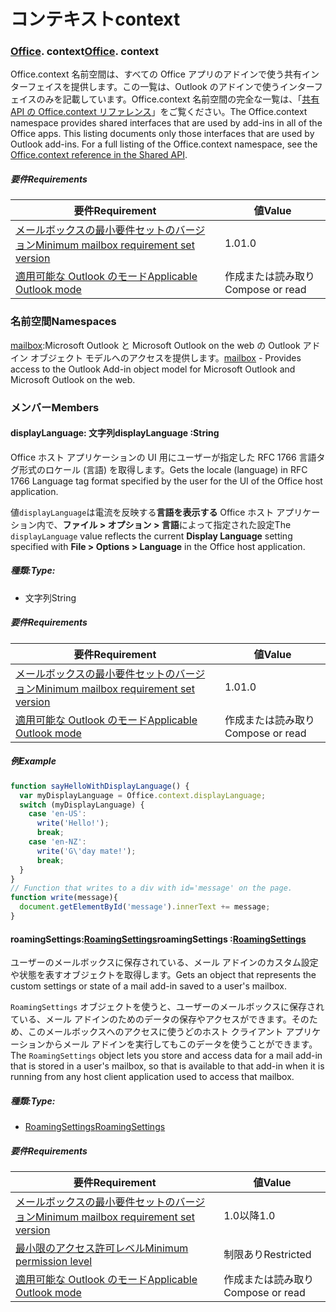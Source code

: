 
# <a name="context"></a><span data-ttu-id="c2ee9-101">コンテキスト</span><span class="sxs-lookup"><span data-stu-id="c2ee9-101">context</span></span>

### <span data-ttu-id="c2ee9-p101">[Office](Office.md). context</span><span class="sxs-lookup"><span data-stu-id="c2ee9-p101">[Office](Office.md). context</span></span>

<span data-ttu-id="c2ee9-p102">Office.context 名前空間は、すべての Office アプリのアドインで使う共有インターフェイスを提供します。この一覧は、Outlook のアドインで使うインターフェイスのみを記載しています。Office.context 名前空間の完全な一覧は、「[共有 API の Office.context リファレンス](/javascript/api/office/office.context)」をご覧ください。</span><span class="sxs-lookup"><span data-stu-id="c2ee9-p102">The Office.context namespace provides shared interfaces that are used by add-ins in all of the Office apps. This listing documents only those interfaces that are used by Outlook add-ins. For a full listing of the Office.context namespace, see the [Office.context reference in the Shared API](/javascript/api/office/office.context).</span></span>


##### <a name="requirements"></a><span data-ttu-id="c2ee9-106">要件</span><span class="sxs-lookup"><span data-stu-id="c2ee9-106">Requirements</span></span>

|<span data-ttu-id="c2ee9-107">要件</span><span class="sxs-lookup"><span data-stu-id="c2ee9-107">Requirement</span></span>| <span data-ttu-id="c2ee9-108">値</span><span class="sxs-lookup"><span data-stu-id="c2ee9-108">Value</span></span>|
|---|---|
|[<span data-ttu-id="c2ee9-109"> メールボックスの最小要件セットのバージョン</span><span class="sxs-lookup"><span data-stu-id="c2ee9-109">Minimum mailbox requirement set version</span></span>](/office/dev/add-ins/reference/requirement-sets/outlook-api-requirement-sets)| <span data-ttu-id="c2ee9-110">1.0</span><span class="sxs-lookup"><span data-stu-id="c2ee9-110">1.0</span></span>|
|[<span data-ttu-id="c2ee9-111">適用可能な Outlook のモード</span><span class="sxs-lookup"><span data-stu-id="c2ee9-111">Applicable Outlook mode</span></span>](https://docs.microsoft.com/outlook/add-ins/#extension-points)| <span data-ttu-id="c2ee9-112">作成または読み取り</span><span class="sxs-lookup"><span data-stu-id="c2ee9-112">Compose or read</span></span>|

### <a name="namespaces"></a><span data-ttu-id="c2ee9-113">名前空間</span><span class="sxs-lookup"><span data-stu-id="c2ee9-113">Namespaces</span></span>

<span data-ttu-id="c2ee9-114">[mailbox](office.context.mailbox.md):Microsoft Outlook と Microsoft Outlook on the web の Outlook アドイン オブジェクト モデルへのアクセスを提供します。</span><span class="sxs-lookup"><span data-stu-id="c2ee9-114">[mailbox](office.context.mailbox.md) - Provides access to the Outlook Add-in object model for Microsoft Outlook and Microsoft Outlook on the web.</span></span>

### <a name="members"></a><span data-ttu-id="c2ee9-115">メンバー</span><span class="sxs-lookup"><span data-stu-id="c2ee9-115">Members</span></span>

####  <a name="displaylanguage-string"></a><span data-ttu-id="c2ee9-116">displayLanguage: 文字列</span><span class="sxs-lookup"><span data-stu-id="c2ee9-116">displayLanguage :String</span></span>

<span data-ttu-id="c2ee9-117">Office ホスト アプリケーションの UI 用にユーザーが指定した RFC 1766 言語タグ形式のロケール (言語) を取得します。</span><span class="sxs-lookup"><span data-stu-id="c2ee9-117">Gets the locale (language) in RFC 1766 Language tag format specified by the user for the UI of the Office host application.</span></span>

<span data-ttu-id="c2ee9-118">値`displayLanguage`は電流を反映する**言語を表示する** Office ホスト アプリケーション内で、**ファイル > オプション > 言語**によって指定された設定</span><span class="sxs-lookup"><span data-stu-id="c2ee9-118">The `displayLanguage` value reflects the current **Display Language** setting specified with **File > Options > Language** in the Office host application.</span></span>

##### <a name="type"></a><span data-ttu-id="c2ee9-119">種類:</span><span class="sxs-lookup"><span data-stu-id="c2ee9-119">Type:</span></span>

*   <span data-ttu-id="c2ee9-120">文字列</span><span class="sxs-lookup"><span data-stu-id="c2ee9-120">String</span></span>

##### <a name="requirements"></a><span data-ttu-id="c2ee9-121">要件</span><span class="sxs-lookup"><span data-stu-id="c2ee9-121">Requirements</span></span>

|<span data-ttu-id="c2ee9-122">要件</span><span class="sxs-lookup"><span data-stu-id="c2ee9-122">Requirement</span></span>| <span data-ttu-id="c2ee9-123">値</span><span class="sxs-lookup"><span data-stu-id="c2ee9-123">Value</span></span>|
|---|---|
|[<span data-ttu-id="c2ee9-124"> メールボックスの最小要件セットのバージョン</span><span class="sxs-lookup"><span data-stu-id="c2ee9-124">Minimum mailbox requirement set version</span></span>](/office/dev/add-ins/reference/requirement-sets/outlook-api-requirement-sets)| <span data-ttu-id="c2ee9-125">1.0</span><span class="sxs-lookup"><span data-stu-id="c2ee9-125">1.0</span></span>|
|[<span data-ttu-id="c2ee9-126">適用可能な Outlook のモード</span><span class="sxs-lookup"><span data-stu-id="c2ee9-126">Applicable Outlook mode</span></span>](https://docs.microsoft.com/outlook/add-ins/#extension-points)| <span data-ttu-id="c2ee9-127">作成または読み取り</span><span class="sxs-lookup"><span data-stu-id="c2ee9-127">Compose or read</span></span>|

##### <a name="example"></a><span data-ttu-id="c2ee9-128">例</span><span class="sxs-lookup"><span data-stu-id="c2ee9-128">Example</span></span>

```js
function sayHelloWithDisplayLanguage() {
  var myDisplayLanguage = Office.context.displayLanguage;
  switch (myDisplayLanguage) {
    case 'en-US':
      write('Hello!');
      break;
    case 'en-NZ':
      write('G\'day mate!');
      break;
  }
}
// Function that writes to a div with id='message' on the page.
function write(message){
  document.getElementById('message').innerText += message;
}
```

####  <a name="roamingsettings-roamingsettingsjavascriptapioutlook12officeroamingsettings"></a><span data-ttu-id="c2ee9-129">roamingSettings:[RoamingSettings](/javascript/api/outlook_1_2/office.RoamingSettings)</span><span class="sxs-lookup"><span data-stu-id="c2ee9-129">roamingSettings :[RoamingSettings](/javascript/api/outlook_1_2/office.RoamingSettings)</span></span>

<span data-ttu-id="c2ee9-130">ユーザーのメールボックスに保存されている、メール アドインのカスタム設定や状態を表すオブジェクトを取得します。</span><span class="sxs-lookup"><span data-stu-id="c2ee9-130">Gets an object that represents the custom settings or state of a mail add-in saved to a user's mailbox.</span></span>

<span data-ttu-id="c2ee9-131">`RoamingSettings` オブジェクトを使うと、ユーザーのメールボックスに保存されている、メール アドインのためのデータの保存やアクセスができます。そのため、このメールボックスへのアクセスに使うどのホスト クライアント アプリケーションからメール アドインを実行してもこのデータを使うことができます。</span><span class="sxs-lookup"><span data-stu-id="c2ee9-131">The `RoamingSettings` object lets you store and access data for a mail add-in that is stored in a user's mailbox, so that is available to that add-in when it is running from any host client application used to access that mailbox.</span></span>

##### <a name="type"></a><span data-ttu-id="c2ee9-132">種類:</span><span class="sxs-lookup"><span data-stu-id="c2ee9-132">Type:</span></span>

*   [<span data-ttu-id="c2ee9-133">RoamingSettings</span><span class="sxs-lookup"><span data-stu-id="c2ee9-133">RoamingSettings</span></span>](/javascript/api/outlook_1_2/office.RoamingSettings)

##### <a name="requirements"></a><span data-ttu-id="c2ee9-134">要件</span><span class="sxs-lookup"><span data-stu-id="c2ee9-134">Requirements</span></span>

|<span data-ttu-id="c2ee9-135">要件</span><span class="sxs-lookup"><span data-stu-id="c2ee9-135">Requirement</span></span>| <span data-ttu-id="c2ee9-136">値</span><span class="sxs-lookup"><span data-stu-id="c2ee9-136">Value</span></span>|
|---|---|
|[<span data-ttu-id="c2ee9-137"> メールボックスの最小要件セットのバージョン</span><span class="sxs-lookup"><span data-stu-id="c2ee9-137">Minimum mailbox requirement set version</span></span>](/office/dev/add-ins/reference/requirement-sets/outlook-api-requirement-sets)| <span data-ttu-id="c2ee9-138">1.0以降</span><span class="sxs-lookup"><span data-stu-id="c2ee9-138">1.0</span></span>|
|[<span data-ttu-id="c2ee9-139">最小限のアクセス許可レベル</span><span class="sxs-lookup"><span data-stu-id="c2ee9-139">Minimum permission level</span></span>](https://docs.microsoft.com/outlook/add-ins/understanding-outlook-add-in-permissions)| <span data-ttu-id="c2ee9-140">制限あり</span><span class="sxs-lookup"><span data-stu-id="c2ee9-140">Restricted</span></span>|
|[<span data-ttu-id="c2ee9-141">適用可能な Outlook のモード</span><span class="sxs-lookup"><span data-stu-id="c2ee9-141">Applicable Outlook mode</span></span>](https://docs.microsoft.com/outlook/add-ins/#extension-points)| <span data-ttu-id="c2ee9-142">作成または読み取り</span><span class="sxs-lookup"><span data-stu-id="c2ee9-142">Compose or read</span></span>|